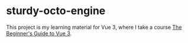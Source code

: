 # sturdy-octo-engine

This project is my learning material for Vue 3, where I take a course [The Beginner's Guide to Vue 3](https://egghead.io/courses/the-beginner-s-guide-to-vue-3-1c46da8b).

